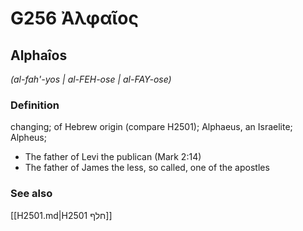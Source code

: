 # G256 Ἀλφαῖος

## Alphaîos

_(al-fah'-yos | al-FEH-ose | al-FAY-ose)_

### Definition

changing; of Hebrew origin (compare H2501); Alphaeus, an Israelite; Alpheus; 

- The father of Levi the publican (Mark 2:14)
- The father of James the less, so called, one of the apostles

### See also

[[H2501.md|H2501 חלף]]
